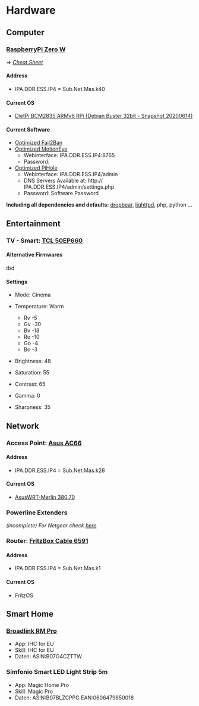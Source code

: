 # Hardware

## Computer

### [RaspberryPi Zero W](https://www.raspberrypi.org/products/raspberry-pi-zero-w/)
⇒ *[Cheat Sheet](https://www.techrepublic.com/article/raspberry-pi-zero-wireless-the-smart-persons-guide/)*
#### Address

* IPA.DDR.ESS.IP4 = Sub.Net.Mas.k40

#### Current OS

* [DietPi BCM2835 ARMv6 RPi (Debian Buster 32bit - Snapshot 20200614)](https://dietpi.com/)

#### Current Software

* [Optimized Fail2Ban](https://dietpi.com/phpbb/viewtopic.php?f=8&t=5&start=30#p452)
* [Optimized MotionEye](https://dietpi.com/phpbb/viewtopic.php?p=6610#p6610)
	* Webinterface: IPA.DDR.ESS.IP4:8765
	* Password: 
* [Optimized PiHole](https://dietpi.com/phpbb/viewtopic.php?f=8&t=5&start=20#p174)
	* Webinterface: IPA.DDR.ESS.IP4/admin
	* DNS Servers Available at: http:// IPA.DDR.ESS.IP4/admin/settings.php
	* Password: Software Password

**Including all dependencies and defaults:** [dropbear](https://dietpi.com/phpbb/viewtopic.php?f=8&t=5&start=10#p62), [lighttpd](https://dietpi.com/phpbb/viewtopic.php?p=1335#p1335), php, python ...

## Entertainment

### TV - Smart: [TCL 50EP660](https://www.tcl.com/de/de/new-product-list/p66/50--4k-uhd-android-tv.html)

#### Alternative Firmwares

tbd

#### Settings

* Mode: Cinema
* Temperature: Warm
	* Rv -5
	* Gv -30
	* Bv -18
	* Ro -10
	* Go -4
	* Bo -3

* Brightness: 48
* Saturation: 55
* Contrast: 65
* Gamma: 0
* Sharpness: 35

## Network

### Access Point: [Asus AC66](https://www.asus.com/us/Networking/RTAC66U/HelpDesk/)

#### Address

* IPA.DDR.ESS.IP4 = Sub.Net.Mas.k28

#### Current OS

* [AsusWRT-Merlin 380.70](https://www.asuswrt-merlin.net/)

### Powerline Extenders

 *(incomplete) For Netgear check [here](https://kb.netgear.com/de/22355/FAQs-zu-Powerline)* 

### Router: [FritzBox Cable 6591](https://avm.de/service/fritzbox/fritzbox-6591-cable/uebersicht/)

#### Address

* IPA.DDR.ESS.IP4 = Sub.Net.Mas.k1

#### Current OS

* FritzOS

## Smart Home

### [Broadlink RM Pro](http://www.paulhibbert.co.uk/2017/11/24/a-complete-guide-to-connecting-the-broadlink-rm-pro-and-broadlink-blackbean-to-alexa/)
* App: IHC for EU
* Skill: IHC for EU
* Daten: ASIN:B07G4CZTTW
### Simfonio Smart LED Light Strip 5m
* App: Magic Home Pro
* Skill: Magic Pro
* Daten: ASIN:B07BLZCPPG EAN:0606479850018
